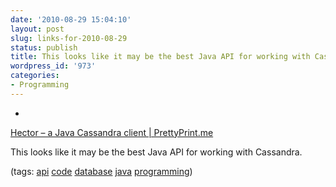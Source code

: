 ```yaml
---
date: '2010-08-29 15:04:10'
layout: post
slug: links-for-2010-08-29
status: publish
title: This looks like it may be the best Java API for working with Cassandra.
wordpress_id: '973'
categories:
- Programming
---
```


  *


[Hector – a Java Cassandra client | PrettyPrint.me](http://prettyprint.me/2010/02/23/hector-a-java-cassandra-client/)


This looks like it may be the best Java API for working with Cassandra.


(tags: [api](http://delicious.com/eob/api) [code](http://delicious.com/eob/code) [database](http://delicious.com/eob/database) [java](http://delicious.com/eob/java) [programming](http://delicious.com/eob/programming))



